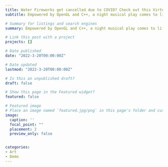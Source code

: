 ```yaml
---
title: Water Fireworks get cancelled due to COVID? Check out this Virtual Show!
subtitle: Empowered by OpenGL and C++, a night musical play comes to life. 

# Summary for listings and search engines
summary: Empowered by OpenGL and C++, a night musical play comes to life.

# Link this post with a project
projects: []

# Date published
date: "2022-3-20T00:00:00Z"

# Date updated
lastmod: "2022-3-20T00:00:00Z"

# Is this an unpublished draft?
draft: false

# Show this page in the Featured widget?
featured: false

# Featured image
# Place an image named `featured.jpg/png` in this page's folder and customize its options here.
image:
  caption: ''
  focal_point: ""
  placement: 2
  preview_only: false


categories:
- Art
- Demo
---
```





